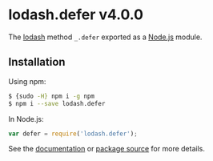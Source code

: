 # lodash.defer v4.0.0

The [lodash](https://lodash.com/) method `_.defer` exported as a [Node.js](https://nodejs.org/) module.

## Installation

Using npm:
```bash
$ {sudo -H} npm i -g npm
$ npm i --save lodash.defer
```

In Node.js:
```js
var defer = require('lodash.defer');
```

See the [documentation](https://lodash.com/docs#defer) or [package source](https://github.com/lodash/lodash/blob/4.0.0-npm-packages/lodash.defer) for more details.
